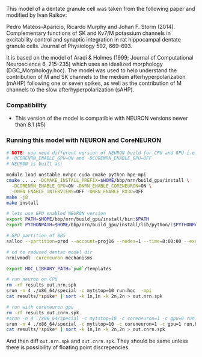 This model of a dentate granule cell was taken from the following
paper and modified by Ivan Raikov:

Pedro Mateos-Aparicio, Ricardo Murphy and Johan F. Storm (2014). 
Complementary functions of SK and Kv7/M potassium channels in 
excitability control and synaptic integration in rat hippocampal 
dentate granule cells. Journal of Physiology 592, 669-693.

It is based on the model of Aradi & Holmes (1999; Journal of 
Computational Neuroscience 6, 215-235) which uses an idealized 
morphology (DGC_Morphology.hoc). The model was used to help 
understand the contribution of M and SK channels to the medium 
afterhyperpolarization (mAHP) following one or seven spikes, as 
well as the contribution of M channels to the slow 
afterhyperpolarization (sAHP). 

### Compatibility

- This version of the model is compatible with NEURON versions newer than 8.1 (#5)

### Running this model with NEURON and CoreNEURON

```bash
# NOTE: you need different version of NEURON build for CPU and GPU i.e.
# -DCORENRN_ENABLE_GPU=ON and -DCORENRN_ENABLE_GPU=OFF
# NEURON is built as:

module load unstable nvhpc cuda cmake python hpe-mpi
cmake .. .. -DCMAKE_INSTALL_PREFIX=$HOME/bbp/nrn/build_gpu/install \
  -DCORENRN_ENABLE_GPU=ON -DNRN_ENABLE_CORENEURON=ON \
  -DNRN_ENABLE_INTERVIEWS=OFF -DNRN_ENABLE_RX3D=OFF
make -j8
make install

# lets use GPU enabled NEURON version
export PATH=$HOME/bbp/nrn/build_gpu/install/bin:$PATH
export PYTHONPATH=$HOME/bbp/nrn/build_gpu/install/lib/python/:$PYTHONPATH

# GPU partition of BB5
salloc --partition=prod --account=proj16 --nodes=1 --time=8:00:00 --exclusive --constraint=volta

# cd to reduced_dentat model dir
nrnivmodl -coreneuron mechanisms

export HOC_LIBRARY_PATH=`pwd`/templates

# run neuron on CPU
rm -rf results out.nrn.spk
srun -n 4 ./x86_64/special -c mytstop=10 run.hoc  -mpi
cat results/*spike* | sort -k 1n,1n -k 2n,2n > out.nrn.spk

# run with coreneuron gpu
rm -rf results out.cnrn.spk
#srun -n 4 ./x86_64/special -c mytstop=10 -c coreneuron=1 -c gpu=0 run.hoc  -mpi
srun -n 4 ./x86_64/special -c mytstop=10 -c coreneuron=1 -c gpu=1 run.hoc  -mpi
cat results/*spike* | sort -k 1n,1n -k 2n,2n > out.cnrn.spk
```

And then diff `out.nrn.spk` and `out.cnrn.spk`. They should be same unless there is possibility of floating point discrepencies.
